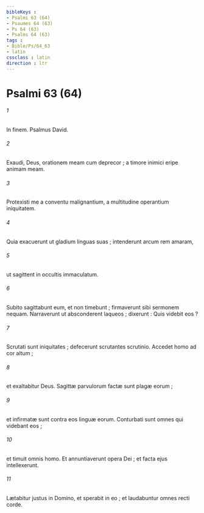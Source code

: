 ```yaml
---
bibleKeys : 
- Psalmi 63 (64)
- Psaumes 64 (63)
- Ps 64 (63)
- Psalms 64 (63)
tags : 
- Bible/Ps/64_63
- latin
cssclass : latin
direction : ltr
---
```


# Psalmi 63 (64)

###### 1
In finem. Psalmus David.
###### 2
Exaudi, Deus, orationem meam cum deprecor ; a timore inimici eripe animam meam.
###### 3
Protexisti me a conventu malignantium, a multitudine operantium iniquitatem.
###### 4
Quia exacuerunt ut gladium linguas suas ; intenderunt arcum rem amaram,
###### 5
ut sagittent in occultis immaculatum.
###### 6
Subito sagittabunt eum, et non timebunt ; firmaverunt sibi sermonem nequam. Narraverunt ut absconderent laqueos ; dixerunt : Quis videbit eos ?
###### 7
Scrutati sunt iniquitates ; defecerunt scrutantes scrutinio. Accedet homo ad cor altum ;
###### 8
et exaltabitur Deus. Sagittæ parvulorum factæ sunt plagæ eorum ;
###### 9
et infirmatæ sunt contra eos linguæ eorum. Conturbati sunt omnes qui videbant eos ;
###### 10
et timuit omnis homo. Et annuntiaverunt opera Dei ; et facta ejus intellexerunt.
###### 11
Lætabitur justus in Domino, et sperabit in eo ; et laudabuntur omnes recti corde.
